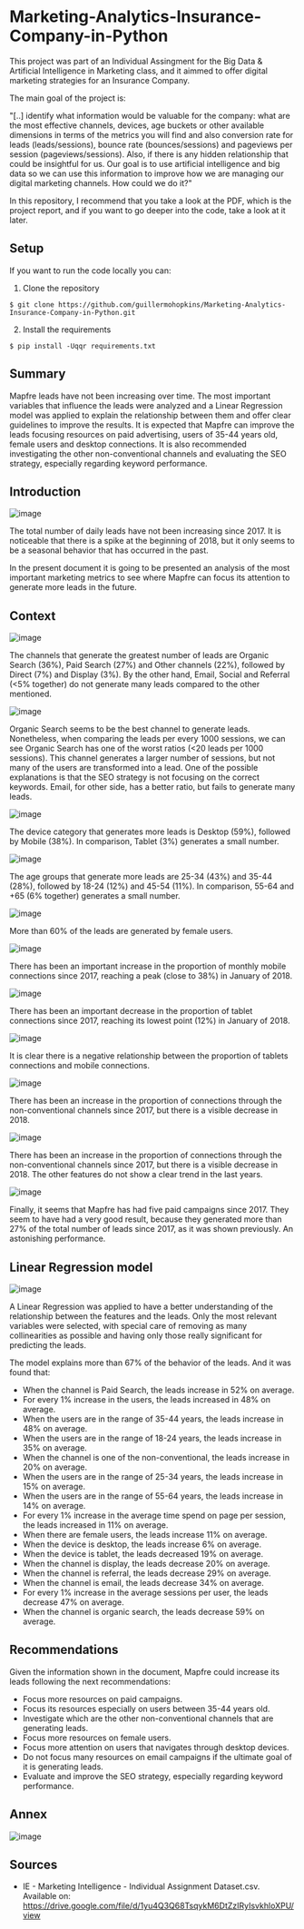 # Marketing-Analytics-Insurance-Company-in-Python
This project was part of an Individual Assingment for the Big Data & Artificial Intelligence in Marketing class, and it aimmed to offer digital marketing strategies for an Insurance Company.

The main goal of the project is:

"[..] identify what information would be valuable for the company: what are the most effective channels, devices, age buckets or other available dimensions in terms of the metrics you will find and also conversion rate for leads (leads/sessions), bounce rate (bounces/sessions) and pageviews per session (pageviews/sessions). Also, if there is any hidden relationship that could be insightful for us. Our goal is to use artificial intelligence and big data so we can use this information to improve    how we are managing our digital marketing channels. How could we do it?"

In this repository, I recommend that you take a look at the PDF, which is the project report, and if you want to go deeper into the code, take a look at it later.

## Setup

If you want to run the code locally you can:

1. Clone the repository
```
$ git clone https://github.com/guillermohopkins/Marketing-Analytics-Insurance-Company-in-Python.git
```
2. Install the requirements
```
$ pip install -Uqqr requirements.txt
```

## Summary

Mapfre leads have not been increasing over time. The most important variables that influence the leads were analyzed and a Linear Regression model was applied to explain the relationship between them and offer clear guidelines to improve the results. It is expected that Mapfre can improve the leads focusing resources on paid advertising, users of 35-44 years old, female users and desktop connections. It is also recommended investigating the other non-conventional channels and evaluating the SEO strategy, especially regarding keyword performance.

## Introduction

![image](https://user-images.githubusercontent.com/103886856/168421593-6fec1e01-3ec3-484a-9f81-0715075ad60f.png)
 
The total number of daily leads have not been increasing since 2017. It is noticeable that there is a spike at the beginning of 2018, but it only seems to be a seasonal behavior that has occurred in the past. 

In the present document it is going to be presented an analysis of the most important marketing metrics to see where Mapfre can focus its attention to generate more leads in the future.

## Context

![image](https://user-images.githubusercontent.com/103886856/168421599-334009bd-7d16-47c1-85f4-aef68287751d.png)
 
The channels that generate the greatest number of leads are Organic Search (36%), Paid Search (27%) and Other channels (22%), followed by Direct (7%) and Display (3%). By the other hand, Email, Social and Referral (<5% together) do not generate many leads compared to the other mentioned. 
 
![image](https://user-images.githubusercontent.com/103886856/168421611-ca92b90d-cefa-48c3-8bf2-09f2345cae77.png)
 
Organic Search seems to be the best channel to generate leads. Nonetheless, when comparing the leads per every 1000 sessions, we can see Organic Search has one of the worst ratios (<20 leads per 1000 sessions). This channel generates a larger number of sessions, but not many of the users are transformed into a lead. One of the possible explanations is that the SEO strategy is not focusing on the correct keywords. Email, for other side, has a better ratio, but fails to generate many leads.
 
 ![image](https://user-images.githubusercontent.com/103886856/168421617-d25bdf68-aac3-44aa-9f88-c986837e8151.png)

The device category that generates more leads is Desktop (59%), followed by Mobile (38%). In comparison, Tablet (3%) generates a small number.

 ![image](https://user-images.githubusercontent.com/103886856/168421664-3f2c5ecb-c20c-4a14-9e9a-e0fc0d00a496.png)

The age groups that generate more leads are 25-34 (43%) and 35-44 (28%), followed by 18-24 (12%) and 45-54 (11%). In comparison, 55-64 and +65 (6% together) generates a small number.
 
![image](https://user-images.githubusercontent.com/103886856/168421651-b307307b-221f-4a36-ae7f-905f49eef85e.png)

More than 60% of the leads are generated by female users.

  ![image](https://user-images.githubusercontent.com/103886856/168421674-d9b498cf-3b24-4529-923d-9e0638545c63.png)
  
There has been an important increase in the proportion of monthly mobile connections since 2017, reaching a peak (close to 38%) in January of 2018.

  ![image](https://user-images.githubusercontent.com/103886856/168421678-43f0be0a-02f4-46c1-abd5-97d21dc905f5.png)
  
There has been an important decrease in the proportion of tablet connections since 2017, reaching its lowest point (12%) in January of 2018. 
 
 ![image](https://user-images.githubusercontent.com/103886856/168421686-07ea8586-afe5-4a18-a461-29115fbea186.png)

It is clear there is a negative relationship between the proportion of tablets connections and mobile connections.

![image](https://user-images.githubusercontent.com/103886856/168421702-1a588cb2-d72b-44bc-aa01-04c578b79730.png)


There has been an increase in the proportion of connections through the non-conventional channels since 2017, but there is a visible decrease in 2018.

![image](https://user-images.githubusercontent.com/103886856/168421706-0dd0f50d-6c14-4596-a6c0-0f7e88ad4f53.png)


There has been an increase in the proportion of connections through the non-conventional channels since 2017, but there is a visible decrease in 2018.
The other features do not show a clear trend in the last years.
 
 ![image](https://user-images.githubusercontent.com/103886856/168421710-58c28ba4-7679-40a2-b2fc-5834acf8a8b0.png)

Finally, it seems that Mapfre has had five paid campaigns since 2017. They seem to have had a very good result, because they generated more than 27% of the total number of leads since 2017, as it was shown previously. An astonishing performance.

## Linear Regression model

![image](https://user-images.githubusercontent.com/103886856/168421715-c17ad50c-4389-4ee6-8f4f-cee6077a99e1.png)

A Linear Regression was applied to have a better understanding of the relationship between the features and the leads. Only the most relevant variables were selected, with special care of removing as many collinearities as possible and having only those really significant for predicting the leads.
 
The model explains more than 67% of the behavior of the leads. And it was found that:
-	When the channel is Paid Search, the leads increase in 52% on average.
-	For every 1% increase in the users, the leads increased in 48% on average.
-	When the users are in the range of 35-44 years, the leads increase in 48% on average.
-	When the users are in the range of 18-24 years, the leads increase in 35% on average.
-	When the channel is one of the non-conventional, the leads increase in 20% on average.
-	When the users are in the range of 25-34 years, the leads increase in 15% on average.
-	When the users are in the range of 55-64 years, the leads increase in 14% on average.
-	For every 1% increase in the average time spend on page per session, the leads increased in 11% on average.
-	When there are female users, the leads increase 11% on average.
-	When the device is desktop, the leads increase 6% on average.
-	When the device is tablet, the leads decreased 19% on average.
-	When the channel is display, the leads decrease 20% on average.
-	When the channel is referral, the leads decrease 29% on average.
-	When the channel is email, the leads decrease 34% on average.
-	For every 1% increase in the average sessions per user, the leads decrease 47% on average.
-	When the channel is organic search, the leads decrease 59% on average.

## Recommendations 

Given the information shown in the document, Mapfre could increase its leads following the next recommendations:
-	Focus more resources on paid campaigns.
-	Focus its resources especially on users between 35-44 years old.
-	Investigate which are the other non-conventional channels that are generating leads.
-	Focus more resources on female users.
-	Focus more attention on users that navigates through desktop devices.
-	Do not focus many resources on email campaigns if the ultimate goal of it is generating leads.
-	Evaluate and improve the SEO strategy, especially regarding keyword performance.

## Annex
 
![image](https://user-images.githubusercontent.com/103886856/168421722-948de68f-8f5e-4c42-be70-29c19869a878.png)

## Sources
- IE - Marketing Intelligence - Individual Assignment Dataset.csv. Available on: https://drive.google.com/file/d/1yu4Q3Q68TsqykM6DtZzIRyIsvkhloXPU/view
